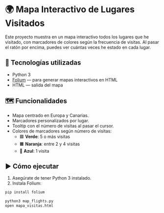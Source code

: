 # 🌍 Mapa Interactivo de Lugares Visitados

Este proyecto muestra en un mapa interactivo todos los lugares que he visitado, con marcadores de colores según la frecuencia de visitas. Al pasar el ratón por encima, puedes ver cuántas veces he estado en cada lugar.

## 🧰 Tecnologías utilizadas

- Python 3
- [Folium](https://python-visualization.github.io/folium/) — para generar mapas interactivos en HTML
- HTML — salida del mapa

## 🗺️ Funcionalidades

- Mapa centrado en Europa y Canarias.
- Marcadores personalizados por lugar.
- Tooltip con el número de visitas al pasar el cursor.
- Colores de marcadores según número de visitas:
  - 🟩 **Verde**: 5 o más visitas
  - 🟧 **Naranja**: entre 2 y 4 visitas
  - 🔵 **Azul**: 1 visita

## ▶️ Cómo ejecutar

1. Asegúrate de tener Python 3 instalado.
2. Instala Folium:

```bash
pip install folium

python3 map_flights.py
open mapa_visitas.html
